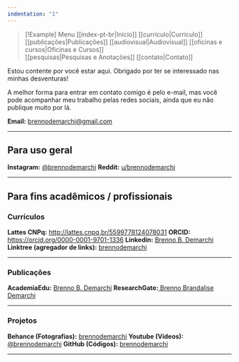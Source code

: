 ```yaml
---
indentation: "1"
---
```

> [!Example] Menu
> [[index-pt-br|Início]] [[currículo|Currículo]]  [[publicações|Publicações]] [[audiovisual|Audiovisual]] [[oficinas e cursos|Oficinas e Cursos]]  
> [[pesquisas|Pesquisas e Anotações]] [[contato|Contato]]

Estou contente por você estar aqui. Obrigado por ter se interessado nas minhas desventuras! 

A melhor forma para entrar em contato comigo é pelo e-mail, mas você pode acompanhar meu trabalho pelas redes sociais, ainda que eu não publique muito por lá.

**Email:** brennodemarchi@gmail.com

---
## Para uso geral

**Instagram:** [@brennodemarchi](https://www.instagram.com/brennodemarchi/)
**Reddit:** [u/brennodemarchi](https://www.reddit.com/user/brennodemarchi/)

---
## Para fins acadêmicos / profissionais

### Currículos 

**Lattes CNPq:** http://lattes.cnpq.br/5599778124078031
**ORCID:** https://orcid.org/0000-0001-9701-1336
**Linkedin:** [Brenno B. Demarchi](https://www.linkedin.com/in/brennodemarchi/)
**Linktree (agregador de links):** [brennodemarchi](https://linktr.ee/brennodemarchi)

---
### Publicações

**AcademiaEdu:** [Brenno B. Demarchi](https://ufsc.academia.edu/BrennoDemarchi)
**ResearchGate:**[ Brenno Brandalise Demarchi](https://www.researchgate.net/profile/Brenno-Brandalise-Demarchi)

---
### Projetos

**Behance (Fotografias):** [brennodemarchi](https://www.behance.net/brennodemarchi)
**Youtube (Vídeos):** [@brennodemarchi](https://www.youtube.com/@brennodemarchi)
**GitHub (Códigos):** [brennodemarchi](https://github.com/brennodemarchi)

---
